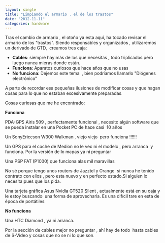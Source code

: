 ```yaml
---
layout: single
title: "Limpiando el armario , el de los trastos"
date: "2012-11-11"
categories: hardware
---
```


Tras el cambio de armario , el otoño ya esta aquí, ha tocado revisar el armario de los "trastos". Siendo responsables y organizados , utilizaremos un derivado de GTD,  creamos tres caja:

- **Cables**: siempre hay más de los que necesitas , todo triplicados pero luego nunca mieras donde están.
- **Funciona**: Aparatos curiosos que hace años que no usas
- **No funciona**: Dejemos este tema  , bien podríamos llamarlo "Diógenes electrónico"

A parte de recordar esa pequeñas ilusiones de modificar cosas y que hagan cosas para lo que no estaban excesivamente preparadas.

Cosas curiosas que me he encontrado:

**Funciona**

PDA-GPS Airis 509 , perfectamente funcional , necesito algún software que se pueda instalar en una Pocket PC de hace casi  10 años

Un SonyEriccson W300 Walkman , viejo viejo  pero funciona !!!!!!

Un GPS para el coche de Medion no le veo ni el modelo , pero arranca  y funciona. Por la versión de lo mapas ya ni preguntar

Una PSP FAT (P1000) que funciona alas mil maravillas

No sé porque tengo unos routers de Jazztel y Orange  si nunca he tenido contrato con ellos , pero esta nuevo y en perfecto estado.Si alguien lo necesita pues que los pida.

Una tarjeta gráfica Asus Nvidia GT520 Silent , actualmente está en su caja y le estoy buscando  una forma de aprovecharla. Es una difícil tare en esta de época de portátiles

**No funciona**

Una HTC Diamond , ya ni arranca.

Por la sección de cables mejor no preguntar , ahí hay de todo  hasta cables de S-Video y cosas que no se ni lo que son.
